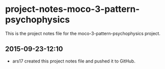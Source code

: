 # project-notes-moco-3-pattern-psychophysics

This is the project notes file for the moco-3-pattern-psychophysics project.


## 2015-09-23-12:10

- ars17 created this project notes file and pushed it to GitHub.

